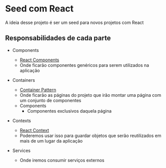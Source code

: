 # Seed com React 

A ideia desse projeto é ser um seed para novos projetos com React

## Responsabilidades de cada parte

* Components
  * [React Components](https://reactjs.org/docs/components-and-props.html)
  * Onde ficarão componentes genéricos para serem utilizados na aplicação

* Containers
  * [Container Pattern](https://medium.com/@learnreact/container-components-c0e67432e005)
  * Onde ficarão as páginas do projeto que irão montar uma página com um conjunto de componentes
  * Components
    * Componentes exclusivos daquela página

* Contexts
  * [React Context](https://reactjs.org/docs/context.html)
  * Poderemos usar isso para guardar objetos que serão reutilizados em mais de um lugar da aplicação

* Services
  * Onde iremos consumir serviços externos
